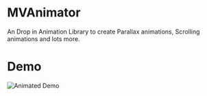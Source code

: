 # MVAnimator
An Drop in Animation Library to create Parallax animations, Scrolling animations and lots more.

# Demo
![Animated Demo](https://github.com/mrugrajsinh/MVAnimator/blob/master/Demo.gif)
